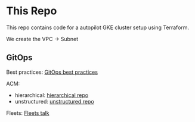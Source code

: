 # This Repo

This repo contains code for a autopilot GKE cluster setup using Terraform.

We create the VPC -> Subnet

## GitOps

Best practices: [GitOps best practices](https://cloud.google.com/kubernetes-engine/enterprise/config-sync/docs/concepts/gitops-best-practices)

ACM:

- hierarchical: [hierarchical repo](https://cloud.google.com/kubernetes-engine/enterprise/config-sync/docs/concepts/hierarchical-repo)
- unstructured: [unstructured repo](https://cloud.google.com/kubernetes-engine/enterprise/config-sync/docs/how-to/unstructured-repo)

Fleets: [Fleets talk](https://www.youtube.com/watch?v=IUQZbUgCiWs)
